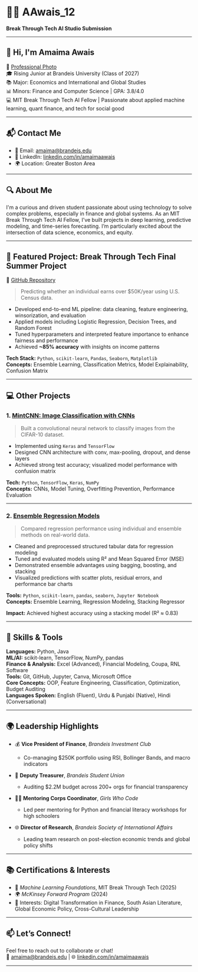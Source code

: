# 👩‍💻 AAwais_12  
**Break Through Tech AI Studio Submission**

---

## 👋 Hi, I'm Amaima Awais  
📸 [Professional Photo](https://docs.google.com/document/d/1ZFdqe9NpTN_yCiKf9ysx7kf379uKcU0ItMe2scvE5d4/edit?tab=t.0)  
🎓 Rising Junior at Brandeis University (Class of 2027)  
📚 Major: Economics and International and Global Studies  
📊 Minors: Finance and Computer Science | GPA: 3.8/4.0  
💻 MIT Break Through Tech AI Fellow | Passionate about applied machine learning, quant finance, and tech for social good  

---

## 📬 Contact Me  
- 📧 Email: amaima@brandeis.edu  
- 🔗 LinkedIn: [linkedin.com/in/amaimaawais](https://www.linkedin.com/in/amaima-awais/)  
- 🌍 Location: Greater Boston Area  

---

## 🔍 About Me  
I'm a curious and driven student passionate about using technology to solve complex problems, especially in finance and global systems. As an MIT Break Through Tech AI Fellow, I've built projects in deep learning, predictive modeling, and time-series forecasting. I’m particularly excited about the intersection of data science, economics, and equity.

---

## 🎯 Featured Project: Break Through Tech Final Summer Project  
🔗 [GitHub Repository](https://github.com/AAwais-12/Summer-Final-Project)  

> Predicting whether an individual earns over $50K/year using U.S. Census data.

- Developed end-to-end ML pipeline: data cleaning, feature engineering, winsorization, and evaluation  
- Applied models including Logistic Regression, Decision Trees, and Random Forest  
- Tuned hyperparameters and interpreted feature importance to enhance fairness and performance  
- Achieved **~85% accuracy** with insights on income patterns  

**Tech Stack:** `Python`, `scikit-learn`, `Pandas`, `Seaborn`, `Matplotlib`  
**Concepts:** Ensemble Learning, Classification Metrics, Model Explainability, Confusion Matrix  

---

## 💻 Other Projects

### 1. [MintCNN: Image Classification with CNNs](https://github.com/AAwais-12/mint-cnn)  
> Built a convolutional neural network to classify images from the CIFAR-10 dataset.  

- Implemented using `Keras` and `TensorFlow`  
- Designed CNN architecture with conv, max-pooling, dropout, and dense layers  
- Achieved strong test accuracy; visualized model performance with confusion matrix  

**Tech:** `Python`, `TensorFlow`, `Keras`, `NumPy`  
**Concepts:** CNNs, Model Tuning, Overfitting Prevention, Performance Evaluation  

---

### 2. [Ensemble Regression Models](https://github.com/AAwais-12/Ensemble-Regression-Models)  
> Compared regression performance using individual and ensemble methods on real-world data.  

- Cleaned and preprocessed structured tabular data for regression modeling  
- Tuned and evaluated models using R² and Mean Squared Error (MSE)  
- Demonstrated ensemble advantages using bagging, boosting, and stacking  
- Visualized predictions with scatter plots, residual errors, and performance bar charts  

**Tools:** `Python`, `scikit-learn`, `pandas`, `seaborn`, `Jupyter Notebook`  
**Concepts:** Ensemble Learning, Regression Modeling, Stacking Regressor  

**Impact:** Achieved highest accuracy using a stacking model (R² ≈ 0.83)

---

## 🧠 Skills & Tools  

**Languages:** Python, Java  
**ML/AI:** scikit-learn, TensorFlow, NumPy, pandas  
**Finance & Analysis:** Excel (Advanced), Financial Modeling, Coupa, RNL Software  
**Tools:** Git, GitHub, Jupyter, Canva, Microsoft Office  
**Core Concepts:** OOP, Feature Engineering, Classification, Optimization, Budget Auditing  
**Languages Spoken:** English (Fluent), Urdu & Punjabi (Native), Hindi (Conversational)  

---

## 🌍 Leadership Highlights  

- 💰 **Vice President of Finance**, *Brandeis Investment Club*  
  - Co-managing $250K portfolio using RSI, Bollinger Bands, and macro indicators  

- 🧾 **Deputy Treasurer**, *Brandeis Student Union*  
  - Auditing $2.2M budget across 200+ orgs for financial transparency  

- 👩‍💻 **Mentoring Corps Coordinator**, *Girls Who Code*  
  - Led peer mentoring for Python and financial literacy workshops for high schoolers  

- 🌐 **Director of Research**, *Brandeis Society of International Affairs*  
  - Leading team research on post-election economic trends and global policy shifts  

---

## 📚 Certifications & Interests  

- 🧠 *Machine Learning Foundations*, MIT Break Through Tech (2025)  
- 🌍 *McKinsey Forward Program* (2024)  
- 📖 Interests: Digital Transformation in Finance, South Asian Literature, Global Economic Policy, Cross-Cultural Leadership  

---

## 📫 Let’s Connect!  
Feel free to reach out to collaborate or chat!  
📧 amaima@brandeis.edu | 🌐 [linkedin.com/in/amaimaawais](https://www.linkedin.com/in/amaimaawais)

---
